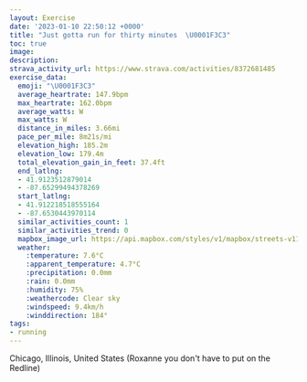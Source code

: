 ```yaml
---
layout: Exercise
date: '2023-01-10 22:50:12 +0000'
title: "Just gotta run for thirty minutes  \U0001F3C3"
toc: true
image:
description:
strava_activity_url: https://www.strava.com/activities/8372681485
exercise_data:
  emoji: "\U0001F3C3"
  average_heartrate: 147.9bpm
  max_heartrate: 162.0bpm
  average_watts: W
  max_watts: W
  distance_in_miles: 3.66mi
  pace_per_mile: 8m21s/mi
  elevation_high: 185.2m
  elevation_low: 179.4m
  total_elevation_gain_in_feet: 37.4ft
  end_latlng:
  - 41.9123512879014
  - -87.65299494378269
  start_latlng:
  - 41.912218518555164
  - -87.6530443970114
  similar_activities_count: 1
  similar_activities_trend: 0
  mapbox_image_url: https://api.mapbox.com/styles/v1/mapbox/streets-v11/static/path-5+787af2-1.0(k%7Bx~F%60l~uO%3F%7DAD%5DdC%7BDFWDq%40%40G~I%7DMdDiF%7C%40%7DAr%40cAhFcITa%40lH%7DK%60CuDlAyBP%5DD_%40Ay%40GgBAKcBFuEDeBA%7BAHcCImAF%7BQLcCHsHJg%5EXqABWFb%40vlAJjVBf%40DBF%3FhGKZ%3Fd%40FXELH%7CArBZNNK%60A_BJOHGFBpArBFDJErBkCxAyApGgHPQJE%40u%40C%7DBAaGGDWd%40),pin-s-s+e5b22e(-87.65137,41.91174),pin-s-f+89ae00(-87.65122,41.91201000000001)/auto/800x800?access_token=pk.eyJ1Ijoiam9zaGJlY2ttYW4iLCJhIjoiY205eWR2aDd1MWZ6djJrbXc4a3M0bWZleiJ9.XiG9OWkNcZk2QzjJbxLB4A
  weather:
    :temperature: 7.6°C
    :apparent_temperature: 4.7°C
    :precipitation: 0.0mm
    :rain: 0.0mm
    :humidity: 75%
    :weathercode: Clear sky
    :windspeed: 9.4km/h
    :winddirection: 184°
tags:
- running
---
```

Chicago, Illinois, United States (Roxanne you don't have to put on the Redline)
